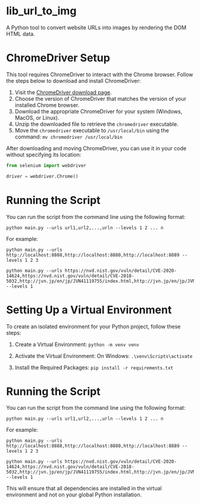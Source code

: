 # lib_url_to_img
A Python tool to convert website URLs into images by rendering the DOM HTML data.

# ChromeDriver Setup

This tool requires ChromeDriver to interact with the Chrome browser. Follow the steps below to download and install ChromeDriver:

1. Visit the [ChromeDriver download page](https://chromedriver.chromium.org/downloads).
2. Choose the version of ChromeDriver that matches the version of your installed Chrome browser.
3. Download the appropriate ChromeDriver for your system (Windows, MacOS, or Linux).
4. Unzip the downloaded file to retrieve the `chromedriver` executable.
5. Move the `chromedriver` executable to `/usr/local/bin` using the command: `mv chromedriver /usr/local/bin`

After downloading and moving ChromeDriver, you can use it in your code without specifying its location:

```python
from selenium import webdriver

driver = webdriver.Chrome()
```


# Running the Script
You can run the script from the command line using the following format:

```
python main.py --urls url1,url2,...,urln --levels 1 2 ... n
```

For example:
```
python main.py --urls http://localhost:8888,http://localhost:8880,http://localhost:8889 --levels 1 2 3

python main.py --urls https://nvd.nist.gov/vuln/detail/CVE-2020-14624,https://nvd.nist.gov/vuln/detail/CVE-2018-5032,http://jvn.jp/en/jp/JVN41119755/index.html,http://jvn.jp/en/jp/JVN33214411/index.html,https://www.kb.cert.org/vuls/id/366027,https://www.kb.cert.org/vuls/id/229438 --levels 1
```

# Setting Up a Virtual Environment

To create an isolated environment for your Python project, follow these steps:

1. Create a Virtual Environment: `python -m venv venv`

2. Activate the Virtual Environment: On Windows: `.\venv\Scripts\activate`

3. Install the Required Packages: `pip install -r requirements.txt`

# Running the Script
You can run the script from the command line using the following format:

`python main.py --urls url1,url2,...,urln --levels 1 2 ... n`

For example:

```
python main.py --urls http://localhost:8888,http://localhost:8880,http://localhost:8889 --levels 1 2 3

python main.py --urls https://nvd.nist.gov/vuln/detail/CVE-2020-14624,https://nvd.nist.gov/vuln/detail/CVE-2018-5032,http://jvn.jp/en/jp/JVN41119755/index.html,http://jvn.jp/en/jp/JVN33214411/index.html,https://www.kb.cert.org/vuls/id/366027,https://www.kb.cert.org/vuls/id/229438 --levels 1
```


This will ensure that all dependencies are installed in the virtual environment and not on your global Python installation.